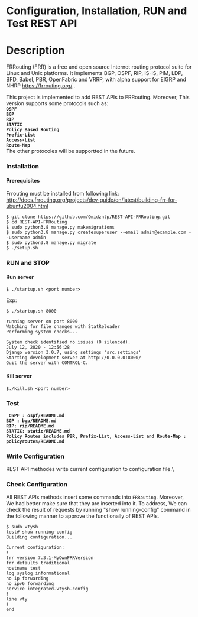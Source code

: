 
# Configuration, Installation,  RUN and Test REST API
# Description 
FRRouting (FRR) is a free and open source Internet routing protocol suite for Linux and Unix platforms. It implements BGP, OSPF, RIP, IS-IS, PIM, LDP, BFD, Babel, PBR, OpenFabric and VRRP, with alpha support for EIGRP and NHRP https://frrouting.org/ . 

This project is implemented to add REST APIs to FRRouting. Moreover, This version supports some protocols such as:\
**`OSPF`**\
**`BGP `**\
**`RIP`**\
**`STATIC`**\
**`Policy Based Routing`** \
**`Prefix-List`** \
**`Access-List`**   
**`Route-Map`** \
The other protocoles will be supportted in the future.

### Installation

#### Prerequisites

Frrouting must be installed from following link:\
http://docs.frrouting.org/projects/dev-guide/en/latest/building-frr-for-ubuntu2004.html
```
$ git clone https://github.com/Omidznlp/REST-API-FRRouting.git
$ cd REST-API-FRRouting
$ sudo python3.8 manage.py makemigrations
$ sudo python3.8 manage.py createsuperuser --email admin@example.com --username admin
$ sudo python3.8 manage.py migrate
$ ./setup.sh
```
### RUN and STOP

#### Run server

```
$ ./startup.sh <port number>
```
Exp:

```
$ ./startup.sh 8000

running server on port 8000
Watching for file changes with StatReloader
Performing system checks...

System check identified no issues (0 silenced).
July 12, 2020 - 12:56:28
Django version 3.0.7, using settings 'src.settings'
Starting development server at http://0.0.0.0:8000/
Quit the server with CONTROL-C.

```

#### Kill server

```
$./kill.sh <port number>
```

### Test
**` OSPF : ospf/README.md`**\
**`BGP : bgp/README.md`**\
**`RIP: rip/README.md`**\
**`STATIC: static/README.md`**\
**`Policy Routes includes PBR, Prefix-List, Access-List and Route-Map : policyroutes/README.md`**

### Write Configuration
REST API methodes write current configuration to configuration file.\

### Check Configuration
All REST APIs methods insert some commands into `FRRouting`. Moreover, We had better make sure that they are inserted into it. To address, We can check the result of requests by running "show running-config" command in the following manner
to approve the functionally of REST APIs.
```
$ sudo vtysh
test# show running-config
Building configuration...

Current configuration:
!
frr version 7.3.1-MyOwnFRRVersion
frr defaults traditional
hostname test
log syslog informational
no ip forwarding
no ipv6 forwarding
service integrated-vtysh-config
!
line vty
!
end
```